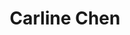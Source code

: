 ---
layout: page
title: Carline Chen
name: Carline Chen
type: member
program: Undergraduate
entry_year: 2014
graduation_year: 
create_link: false
external_url: 
image: /people/images/carline_chen.jpg
brief: 
---